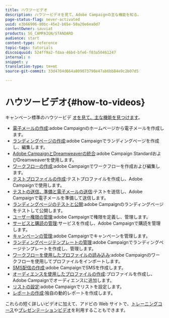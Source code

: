 ```yaml
---
title: ハウツービデオ
description: ハウツービデオを見て、Adobe Campaignの主な機能を知る。
page-status-flag: never-activated
uuid: e3b66906-80bc-45e2-b65e-50a20e6ea0d7
contentOwner: sauviat
products: SG_CAMPAIGN/STANDARD
audience: start
content-type: reference
topic-tags: tutorials
discoiquuid: 524ff9a2-fdaa-46bd-bfe6-f03a50461247
internal: n
snippet: y
translation-type: tm+mt
source-git-commit: 33d4704d664a809073790e47ab6bb84e9c2b07d5

---
```



# ハウツービデオ{#how-to-videos}

キャンペーン標準のハウツービデ [オを見て、主な機能を見つけます](https://docs.adobe.com/content/help/en/campaign-learn/campaign-standard-tutorials/overview.html)。

* [電子メールの作成](https://video.tv.adobe.com/v/23721?captions=jpn):adobe Campaignのホームページから電子メールを作成します。
* [ランディングページの作成](https://video.tv.adobe.com/v/24093?captions=jpn):adobe Campaignでランディングページを作成し、編集します。
* [Adobe CampaignとDreamweaverの統合](https://video.tv.adobe.com/v/23121?captions=jpn):adobe Campaign StandardおよびDreamweaverを使用します。
* [ワークフローの作成](https://video.tv.adobe.com/v/23937?captions=jpn):adobe Campaignでワークフローを作成および編集します。
* [テストプロファイルの作成](https://video.tv.adobe.com/v/24094?captions=jpn):テストプロファイルを作成し、Adobe Campaignで使用します。
* [テストの送信、準備と電子メールの送信](https://video.tv.adobe.com/v/24013/?captions=jpn):テストを送信し、Adobe Campaignで電子メールを準備して送信します。
* [ランディングページのテストと公開](https://video.tv.adobe.com/v/24092?captions=jpn):adobe Campaignのランディングページをテストして公開します。
* [ユーザー権限の管理](https://video.tv.adobe.com/v/24671?captions=jpn):adobe Campaignで権限を定義し、管理します。
* [サービスと購読の管理](https://video.tv.adobe.com/v/24673?captions=jpn):サービスを作成し、Adobe Campaignで購読を管理します。
* [キャンペーンの管理](https://video.tv.adobe.com/v/24672?captions=jpn):adobe Campaignでキャンペーンを管理します。
* [ランディングページテンプレートの管理](https://video.tv.adobe.com/v/25200?captions=jpn):adobe Campaignでランディングページテンプレートを作成し、管理します。
* [ワークフローを使用したプロファイルの読み込み](https://video.tv.adobe.com/v/24993?captions=jpn):adobe Campaignのワークフローを使用してプロファイルをインポートします。
* [SMS配信の作成](https://video.tv.adobe.com/v/25265?captions=jpn):adobe CampaignでSMSを作成します。
* [オーディエンスを使用したプロファイルの作成](https://video.tv.adobe.com/v/18463?captions=jpn):プロファイルを作成し、Adobe Campaignでオーディエンスに追加します。
* [リストの設定](https://video.tv.adobe.com/v/25288?captions=jpn):adobe Campaignでリストを設定します。
* [レポートの作成](https://video.tv.adobe.com/v/25264?captions=jpn):独自の動的レポートを作成します。

これらの短く詳しいビデオに加えて、アドビの Web サイトで、[トレーニングコース](https://training.adobe.com/training/courses.html)や[プレゼンテーションビデオ](https://www.adobe.com/training/video.html)を利用することもできます。
